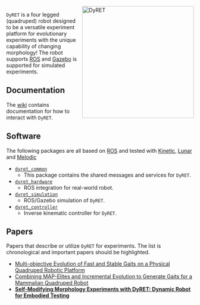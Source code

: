 <img src="https://i.imgur.com/eRFsYHL.jpg" alt="DyRET" width="300" align="right" />

`DyRET` is a four legged (quadruped) robot designed to be a versatile experiment platform for evolutionary experiments with the unique capability of changing morphology! The robot supports [ROS](https://ros.org) and [Gazebo](http://gazebosim.org/) is supported for simulated experiments.

## Documentation
The [wiki](https://github.com/dyret-robot/dyret_documentation/wiki)
contains documentation for how to interact with `DyRET`.

## Software
The following packages are all based on [ROS](https://ros.org) and tested with [Kinetic](https://wiki.ros.org/kinetic), [Lunar](https://wiki.ros.org/lunar/) and [Melodic](https://wiki.ros.org/melodic)
- [`dyret_common`](https://github.uio.no/robin/dyret_common)
    - This package contains the shared messages and services for `DyRET`.
- [`dyret_hardware`](https://github.uio.no/robin/dyret_hardware)
    - ROS integration for real-world robot.
- [`dyret_simulation`](https://github.uio.no/robin/dyret_simulation)
    - ROS/Gazebo simulation of `DyRET`.
- [`dyret_controller`](https://github.uio.no/robin/dyret_controller)
    - Inverse kinematic controller for `DyRET`.

## Papers
Papers that describe or utilize `DyRET` for experiments. The list is chronological and important papers should be highlighted.

- [Multi-objective Evolution of Fast and Stable Gaits on a Physical Quadruped Robotic Platform](http://heim.ifi.uio.no/kyrrehg/pubs/nygaard-ices2016.pdf)
- [Combining MAP-Elites and Incremental Evolution to Generate Gaits for a Mammalian Quadruped Robot](https://link.springer.com/chapter/10.1007/978-3-319-77538-8_48)
- [**Self-Modifying Morphology Experiments with DyRET: Dynamic Robot for Embodied Testing**](https://arxiv.org/pdf/1803.05629)

